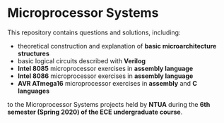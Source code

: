 # Microprocessor Systems

This repository contains questions and solutions, including:

  - theoretical construction and explanation of **basic microarchitecture structures**
  - basic logical circuits described with **Verilog** 
  - **Intel 8085** microprocessor exercises in **assembly language** 
  - **Intel 8086** microprocessor exercises in **assembly language**
  - **AVR ATmega16** microprocessor exercises in **assembly** and **C languages**

to the Microprocessor Systems projects held by **NTUA** during the **6th semester (Spring 2020) of the ECE undergraduate course**.
